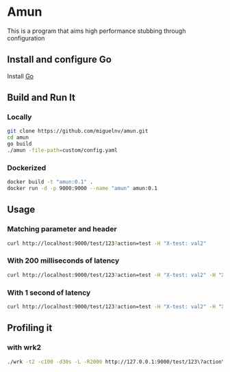 # Amun

This is a program that aims high performance stubbing through configuration

## Install and configure Go

Install [Go](https://golang.org/dl/)

## Build and Run It

### Locally

```bash
git clone https://github.com/miguelnv/amun.git
cd amun
go build
./amun -file-path=custom/config.yaml
```

### Dockerized

```bash
docker build -t "amun:0.1" .
docker run -d -p 9000:9000 --name "amun" amun:0.1
```

## Usage

### Matching parameter and header

```bash
curl http://localhost:9000/test/123?action=test -H "X-test: val2"
```

### With 200 milliseconds of latency

```bash
curl http://localhost:9000/test/123?action=test -H "X-test: val2" -H "X-Amun-Latency: 200ms"
```

### With 1 second of latency

```bash
curl http://localhost:9000/test/123?action=test -H "X-test: val2" -H "X-latency: 1s"
```

## Profiling it

### with wrk2

```bash
./wrk -t2 -c100 -d30s -L -R2000 http://127.0.0.1:9000/test/123\?action\=test -H "X-test: val2"
```
